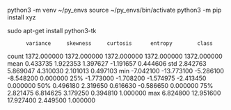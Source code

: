 python3 -m venv ~/py_envs
source ~/py_envs/bin/activate
python3 -m pip install xyz

sudo apt-get install python3-tk

          variance     skewness     curtosis      entropy        class

count 1372.000000 1372.000000 1372.000000 1372.000000 1372.000000
mean 0.433735 1.922353 1.397627 -1.191657 0.444606
std 2.842763 5.869047 4.310030 2.101013 0.497103
min -7.042100 -13.773100 -5.286100 -8.548200 0.000000
25% -1.773000 -1.708200 -1.574975 -2.413450 0.000000
50% 0.496180 2.319650 0.616630 -0.586650 0.000000
75% 2.821475 6.814625 3.179250 0.394810 1.000000
max 6.824800 12.951600 17.927400 2.449500 1.000000
